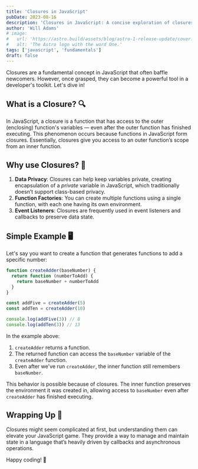 ```yaml
---
title: 'Closures in JavaScript'
pubDate: 2023-08-16
description: 'Closures in JavaScript: A concise exploration of closures, their benefits, and a simple example to illustrate the concept. Boost your JS skills with this foundational knowledge!'
author: 'Will Adams'
# image:
#   url: 'https://astro.build/assets/blog/astro-1-release-update/cover.jpeg'
#   alt: 'The Astro logo with the word One.'
tags: ['javascript', 'fundamentals']
draft: false
---
```


Closures are a fundamental concept in JavaScript that often baffle newcomers. However, once grasped, they can become a powerful tool in a developer's toolkit. Let's dive in!

## What is a Closure? 🔍

In JavaScript, a closure is a function that has access to the outer (enclosing) function's variables — even after the outer function has finished executing. This phenomenon occurs because functions in JavaScript form closures. Essentially, closures give you access to an outer function’s scope from an inner function.

## Why use Closures? 🤔

1. **Data Privacy**: Closures can help keep variables private, creating encapsulation of a _private_ variable in JavaScript, which traditionally doesn’t support class-based privacy.
2. **Function Factories**: You can create multiple functions using a single function, with each one having its own environment.
3. **Event Listeners**: Closures are frequently used in event listeners and callbacks to preserve data state.

## Simple Example 🖥️

Let's say you want to create a function that generates functions to add a specific number:

```javascript
function createAdder(baseNumber) {
  return function (numberToAdd) {
    return baseNumber + numberToAdd
  }
}

const addFive = createAdder(5)
const addTen = createAdder(10)

console.log(addFive(3)) // 8
console.log(addTen(3)) // 13
```

In the example above:

1. `createAdder` returns a function.
2. The returned function can access the `baseNumber` variable of the `createAdder` function.
3. Even after we've run `createAdder`, the inner function still remembers `baseNumber`.

This behavior is possible because of closures. The inner function preserves the environment it was created in, allowing access to `baseNumber` even after `createAdder` has finished executing.

## Wrapping Up 🎁

Closures might seem complicated at first, but understanding them can elevate your JavaScript game. They provide a way to manage and maintain state in a language that’s heavily driven by callbacks and asynchronous operations.

Happy coding! 🚀
